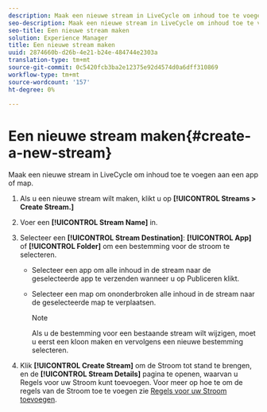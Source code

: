```yaml
---
description: Maak een nieuwe stream in LiveCycle om inhoud toe te voegen aan een app of map.
seo-description: Maak een nieuwe stream in LiveCycle om inhoud toe te voegen aan een app of map.
seo-title: Een nieuwe stream maken
solution: Experience Manager
title: Een nieuwe stream maken
uuid: 2874660b-d26b-4e21-b24e-484744e2303a
translation-type: tm+mt
source-git-commit: 0c5420fcb3ba2e12375e92d4574d0a6dff310869
workflow-type: tm+mt
source-wordcount: '157'
ht-degree: 0%

---
```



# Een nieuwe stream maken{#create-a-new-stream}

Maak een nieuwe stream in LiveCycle om inhoud toe te voegen aan een app of map.

1. Als u een nieuwe stream wilt maken, klikt u op **[!UICONTROL Streams > Create Stream.]**
1. Voer een **[!UICONTROL Stream Name]** in.
1. Selecteer een **[!UICONTROL Stream Destination]**: **[!UICONTROL App]** of **[!UICONTROL Folder]** om een bestemming voor de stroom te selecteren.

   * Selecteer een app om alle inhoud in de stream naar de geselecteerde app te verzenden wanneer u op Publiceren klikt.
   * Selecteer een map om ononderbroken alle inhoud in de stream naar de geselecteerde map te verplaatsen.

      >[!NOTE]
      >
      >Als u de bestemming voor een bestaande stream wilt wijzigen, moet u eerst een kloon maken en vervolgens een nieuwe bestemming selecteren.

1. Klik **[!UICONTROL Create Stream]** om de Stroom tot stand te brengen, en de **[!UICONTROL Stream Details]** pagina te openen, waarvan u Regels voor uw Stroom kunt toevoegen. Voor meer op hoe te om de regels van de Stroom toe te voegen zie [Regels voor uw Stroom toevoegen](../c-streams/t-add-rules-for-your-stream.md#t_add_rules_for_your_stream).
